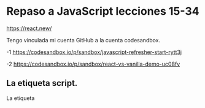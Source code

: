 # Repaso a JavaScript lecciones 15-34

https://react.new/

Tengo vinculada mi cuenta GitHub a la cuenta codesandbox.

-1 https://codesandbox.io/p/sandbox/javascript-refresher-start-rytt3j

-2 https://codesandbox.io/p/sandbox/react-vs-vanilla-demo-uc08fv

## La etiqueta script.

La etiqueta <script> en HTML se utiliza para incrustar o enlazar scripts de cliente, como JavaScript, dentro de una página web. Nosotros la usaremos para los segundo.
```
<script src="/assets/scripts/app.js"></script>
```
![image](https://github.com/user-attachments/assets/560aa670-e0f5-4eae-91e4-7c8c46434dd4)

![image](https://github.com/user-attachments/assets/de360015-55c1-4480-8518-913c9b9ea24e)

## Sobre la Sintaxis de las Funciones Flecha

Al trabajar con funciones flecha, tienes un par de “atajos de sintaxis” disponibles.

Lo más importante es que debes conocer las siguientes alternativas:

Omitir los paréntesis de la lista de parámetros

Si tu función flecha toma exactamente un parámetro, puedes omitir los paréntesis envolventes.

En lugar de

```JavaScript
(userName) => { ... }
```

puedes escribir

```JavaScript
userName => { ... }
```

Ten en cuenta:

Si tu función no toma parámetros, no debes omitir los paréntesis - () => { ... } es la única forma correcta en ese caso.

Si tu función toma más de un parámetro, tampoco debes omitir los paréntesis - userName, userAge => { ... } sería inválido, 

```JavaScript
((userName, userAge) => { ... }) es correcto.
```

Omitir las llaves del cuerpo de la función

Si tu función flecha no contiene otra lógica más que una declaración de retorno, puedes omitir las llaves y la palabra clave return.

En lugar de

```JavaScript
number => { 
  return number * 3;
}
```

puedes escribir

```JavaScript
number => number * 3;
```

El siguiente código sería inválido:

```JavaScript
number => return number * 3; // inválido porque también se debe omitir la palabra clave return
number => if (number === 2) { return 5 }; // inválido porque las declaraciones if no pueden ser retornadas
```

Caso especial: Solo devolver un objeto

Si optas por la alternativa más corta explicada en el punto 2 y estás tratando de devolver un objeto de JavaScript, podrías terminar con el siguiente código inválido:

```JavaScript
number => { age: number }; // tratando de devolver un objeto
```

Este código sería inválido porque JavaScript trata las llaves como envolventes del cuerpo de la función (no como código que crea un objeto JS).

Para “decirle” a JavaScript que se debe crear (y devolver) un objeto en su lugar, el código debe ajustarse así:

```JavaScript
number => ({ age: number }); // envolviendo el objeto en paréntesis adicionales
```

Al envolver el objeto y sus llaves con un par adicional de paréntesis, JavaScript entiende que las llaves no están allí para definir el cuerpo de la función, sino para crear un objeto. Por lo tanto, ese objeto se devuelve.
